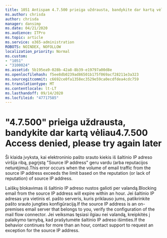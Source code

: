 ```yaml
---
title: 1051 Antispam 4.7.500 prieiga uždrausta, bandykite dar kartą vėliau
ms.author: chrisda
author: chrisda
manager: dansimp
ms.date: 04/21/2020
ms.audience: ITPro
ms.topic: article
ms.service: o365-administration
ROBOTS: NOINDEX, NOFOLLOW
localization_priority: Normal
ms.custom:
- "1051"
- "3100024"
ms.assetid: 5b195ea9-028b-42a8-8b39-e19797a00d8e
ms.openlocfilehash: f5ee8db0239ad86501b175f069acf28211e3a323
ms.sourcegitcommit: c6692ce0fa1358ec3529e59ca0ecdfdea4cdc759
ms.translationtype: MT
ms.contentlocale: lt-LT
ms.lasthandoff: 09/14/2020
ms.locfileid: "47717585"
---
```

# <a name="47500-access-denied-please-try-again-later"></a><span data-ttu-id="ab80b-102">"4.7.500" prieiga uždrausta, bandykite dar kartą vėliau</span><span class="sxs-lookup"><span data-stu-id="ab80b-102">4.7.500 Access denied, please try again later</span></span>

<span data-ttu-id="ab80b-103">Ši klaida įvyksta, kai elektroninio pašto srauto kiekis iš šaltinio IP adreso viršija ribą, pagrįstą "Source IP address" geru vardu (arba reputacijos neturėjimu).</span><span class="sxs-lookup"><span data-stu-id="ab80b-103">This error occurs when the volume of email traffic from the source IP address exceeds the limit based on the reputation (or lack of reputation) of source IP address.</span></span>

<span data-ttu-id="ab80b-104">Laiškų blokavimas iš šaltinio IP adreso nustos galioti per valandą.</span><span class="sxs-lookup"><span data-stu-id="ab80b-104">Blocking email from the source IP address will expire within an hour.</span></span> <span data-ttu-id="ab80b-105">Jei šaltinio IP adresas yra vietinis el. pašto serveris, kuris priklauso jums, patikrinkite pašto srauto jungties konfigūraciją.</span><span class="sxs-lookup"><span data-stu-id="ab80b-105">If the source IP address is an on-premises email server that belongs to you, verify the configuration of the mail flow connector.</span></span> <span data-ttu-id="ab80b-106">Jei veiksmas tęsiasi ilgiau nei valandą, kreipkitės į palaikymo tarnybą, kad prašytumėte šaltinio IP adreso išimties.</span><span class="sxs-lookup"><span data-stu-id="ab80b-106">If the behavior continues for more than an hour, contact support to request an exception for the source IP address.</span></span>
